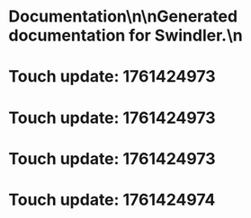 # Documentation\n\nGenerated documentation for Swindler.\n

# Touch update: 1761424973

# Touch update: 1761424973

# Touch update: 1761424973

# Touch update: 1761424974
